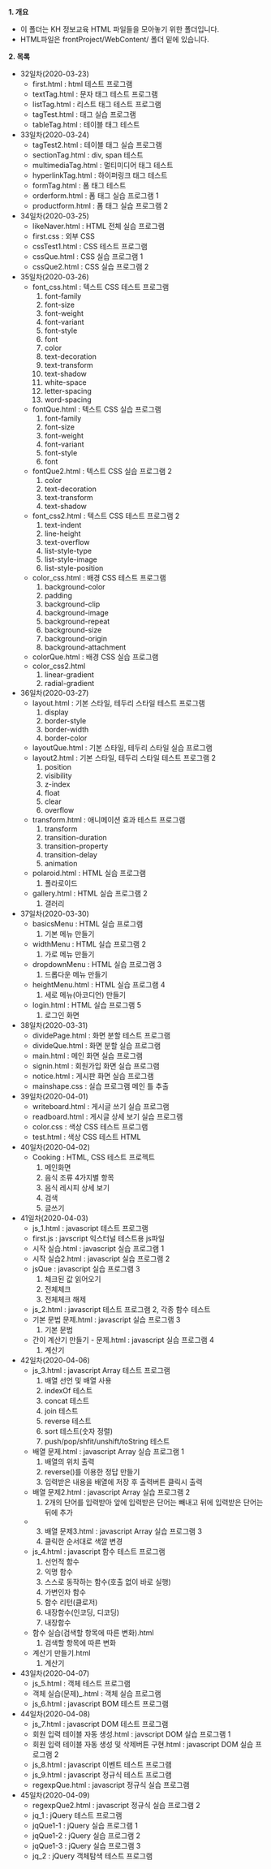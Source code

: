 **1. 개요**
- 이 폴더는 KH 정보교육 HTML 파일들을 모아놓기 위한 폴더입니다.
- HTML파일은 frontProject/WebContent/ 폴더 밑에 있습니다.

**2. 목록**
- 32일차(2020-03-23)
  - first.html : html 테스트 프로그램
  - textTag.html : 문자 태그 테스트 프로그램
  - listTag.html : 리스트 태그 테스트 프로그램
  - tagTest.html : 태그 실습 프로그램
  - tableTag.html : 테이블 태그 테스트 
- 33일차(2020-03-24)
  - tagTest2.html : 테이블 태그 실습 프로그램
  - sectionTag.html : div, span 테스트
  - multimediaTag.html : 멀티미디어 태그 테스트
  - hyperlinkTag.html : 하이퍼링크 태그 테스트
  - formTag.html : 폼 태그 테스트
  - orderform.html : 폼 태그 실습 프로그램 1
  - productform.html : 폼 태그 실습 프로그램 2
- 34일차(2020-03-25)
  - likeNaver.html : HTML 전체 실습 프로그램
  - first.css : 외부 CSS
  - cssTest1.html : CSS 테스트 프로그램
  - cssQue.html : CSS 실습 프로그램 1
  - cssQue2.html : CSS 실습 프로그램 2
- 35일차(2020-03-26)
  - font_css.html : 텍스트 CSS 테스트 프로그램
    1. font-family
    2. font-size
    3. font-weight
    4. font-variant
    5. font-style
    6. font
    7. color
    8. text-decoration
    9. text-transform
    10. text-shadow
    11. white-space
    12. letter-spacing
    13. word-spacing
  - fontQue.html : 텍스트 CSS 실습 프로그램
    1. font-family
    2. font-size
    3. font-weight
    4. font-variant
    5. font-style
    6. font
  - fontQue2.html : 텍스트 CSS 실습 프로그램 2
    1. color
    2. text-decoration
    3. text-transform
    4. text-shadow
  - font_css2.html : 텍스트 CSS 테스트 프로그램 2
    1. text-indent
    2. line-height
    3. text-overflow
    4. list-style-type
    5. list-style-image
    6. list-style-position
  - color_css.html : 배경 CSS 테스트 프로그램
    1. background-color
    2. padding
    3. background-clip
    4. background-image
    5. background-repeat
    6. background-size
    7. background-origin
    8. background-attachment
  - colorQue.html : 배경 CSS 실습 프로그램
  - color_css2.html
    1. linear-gradient
    2. radial-gradient
- 36일차(2020-03-27)
  - layout.html : 기본 스타일, 테두리 스타일 테스트 프로그램
    1. display
    2. border-style
    3. border-width
    4. border-color
  - layoutQue.html : 기본 스타일, 테두리 스타일 실습 프로그램
  - layout2.html : 기본 스타일, 테두리 스타일 테스트 프로그램 2
    1. position
    2. visibility
    3. z-index
    4. float
    5. clear
    6. overflow
  - transform.html : 애니메이션 효과 테스트 프로그램
    1. transform
    2. transition-duration
    3. transition-property
    4. transition-delay
    5. animation
  - polaroid.html : HTML 실습 프로그램
    1. 폴라로이드
  - gallery.html : HTML 실습 프로그램 2
    1. 갤러리
- 37일차(2020-03-30)
  - basicsMenu : HTML 실습 프로그램
    1. 기본 메뉴 만들기
  - widthMenu : HTML 실습 프로그램 2
    1. 가로 메뉴 만들기
  - dropdownMenu : HTML 실습 프로그램 3
    1. 드롭다운 메뉴 만들기
  - heightMenu.html : HTML 실습 프로그램 4
    1. 세로 메뉴(아코디언) 만들기
  - login.html : HTML 실습 프로그램 5
    1. 로그인 화면 
- 38일차(2020-03-31)
  - dividePage.html : 화면 분할 테스트 프로그램
  - divideQue.html : 화면 분할 실습 프로그램
  - main.html : 메인 화면 실습 프로그램
  - signin.html : 회원가입 화면 실습 프로그램
  - notice.html : 게시판 화면 실습 프로그램
  - mainshape.css : 실습 프로그램 메인 틀 추출
- 39일차(2020-04-01)
  - writeboard.html : 게시글 쓰기 실습 프로그램
  - readboard.html : 게시글 상세 보기 실습 프로그램
  - color.css : 색상 CSS 테스트 프로그램
  - test.html : 색상 CSS 테스트 HTML 
- 40일차(2020-04-02)
  - Cooking : HTML, CSS 테스트 프로젝트
    1. 메인화면
    2. 음식 조류 4가지별 항목
    3. 음식 레시피 상세 보기
    4. 검색
    5. 글쓰기
- 41일차(2020-04-03)
  - js_1.html : javascript 테스트 프로그램
  - first.js : javscript 익스터널 테스트용 js파일
  - 시작 실습.html : javascript 실습 프로그램 1
  - 시작 실습2.html : javascript 실습 프로그램 2
  - jsQue : javascript 실습 프로그램 3
    1. 체크된 값 읽어오기
    2. 전체체크
    3. 전체체크 해제
  - js_2.html : javascript 테스트 프로그램 2, 각종 함수 테스트
  - 기본 문법 문제.html : javascript 실습 프로그램 3
    1. 기본 문범
  - 간이 계산기 만들기 - 문제.html : javascript 실습 프로그램 4
    1. 계산기
- 42일차(2020-04-06)
  - js_3.html : javascript Array 테스트 프로그램
    1. 배열 선언 및 배열 사용
    2. indexOf 테스트
    3. concat 테스트
    4. join 테스트
    5. reverse 테스트
    6. sort 테스트(숫자 정렬)
    7. push/pop/shfit/unshift/toString 테스트
  - 배열 문제.html : javascript Array 실습 프로그램 1
    1. 배열의 위치 출력
    2. reverse()를 이용한 정답 만들기
    3. 입력받은 내용을 배열에 저장 후 출력버튼 클릭시 출력
  - 배열 문제2.html : javascript Array 실습 프로그램 2
    1. 2개의 단어를 입력받아 앞에 입력받은 단어는 빼내고 뒤에 입력받은 단어는 뒤에 추가
  - 3. 배열 문제3.html : javascript Array 실습 프로그램 3
    1. 클릭한 순서대로 색깔 변경
  - js_4.html : javascript 함수 테스트 프로그램
    1. 선언적 함수
    2. 익명 함수
    3. 스스로 동작하는 함수(호출 없이 바로 실행)
    4. 가변인자 함수
    5. 함수 리턴(클로저)
    6. 내장함수(인코딩, 디코딩)
    7. 내장함수
  - 함수 실습(검색할 항목에 따른 변화).html
    1. 검색할 항목에 따른 변화
  - 계산기 만들기.html
    1. 계산기
- 43일차(2020-04-07)
  - js_5.html : 객체 테스트 프로그램
  - 객체 실습(문제)_.html : 객체 실습 프로그램
  - js_6.html : javascript BOM 테스트 프로그램
- 44일차(2020-04-08)
  - js_7.html : javascript DOM 테스트 프로그램
  - 회원 입력 테이블 자동 생성.html : javscript DOM 실습 프로그램 1
  - 회원 입력 테이블 자동 생성 및 삭제버튼 구현.html : javascript DOM 실습 프로그램 2
  - js_8.html : javascript 이벤트 테스트 프로그램
  - js_9.html : javascript 정규식 테스트 프로그램
  - regexpQue.html : javascript 정규식 실습 프로그램
- 45일차(2020-04-09)
  - regexpQue2.html : javascript 정규식 실습 프로그램 2
  - jq_1 : jQuery 테스트 프로그램
  - jqQue1-1 : jQuery 실습 프로그램 1
  - jqQue1-2 : jQuery 실습 프로그램 2
  - jqQue1-3 : jQuery 실습 프로그램 3
  - jq_2 : jQuery 객체탐색 테스트 프로그램
